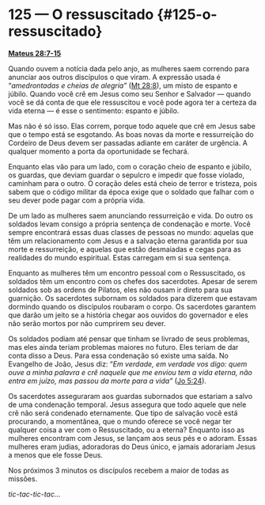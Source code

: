 # 125 — O ressuscitado {#125-o-ressuscitado}

[**Mateus 28:7-15**](http://bibliaonline.com.br/acf/mt/28/7-15)

Quando ouvem a notícia dada pelo anjo, as mulheres saem correndo para anunciar aos outros discípulos o que viram. A expressão usada é “_amedrontadas e cheias de alegria”_ ([Mt 28:8](http://bibliaonline.com.br/acf/mt/28/8)), um misto de espanto e júbilo. Quando você crê em Jesus como seu Senhor e Salvador — quando você se dá conta de que ele ressuscitou e você pode agora ter a certeza da vida eterna — é esse o sentimento: espanto e júbilo.

Mas não é só isso. Elas correm, porque todo aquele que crê em Jesus sabe que o tempo está se esgotando. As boas novas da morte e ressurreição do Cordeiro de Deus devem ser passadas adiante em caráter de urgência. A qualquer momento a porta da oportunidade se fechará.

Enquanto elas vão para um lado, com o coração cheio de espanto e júbilo, os guardas, que deviam guardar o sepulcro e impedir que fosse violado, caminham para o outro. O coração deles está cheio de terror e tristeza, pois sabem que o código militar da época exige que o soldado que falhar com o seu dever pode pagar com a própria vida.

De um lado as mulheres saem anunciando ressurreição e vida. Do outro os soldados levam consigo a própria sentença de condenação e morte. Você sempre encontrará essas duas classes de pessoas no mundo: aquelas que têm um relacionamento com Jesus e a salvação eterna garantida por sua morte e ressurreição, e aquelas que estão desmaiadas e cegas para as realidades do mundo espiritual. Estas carregam em si sua sentença.

Enquanto as mulheres têm um encontro pessoal com o Ressuscitado, os soldados têm um encontro com os chefes dos sacerdotes. Apesar de serem soldados sob as ordens de Pilatos, eles não ousam ir direto para sua guarnição. Os sacerdotes subornam os soldados para dizerem que estavam dormindo quando os discípulos roubaram o corpo. Os sacerdotes garantem que darão um jeito se a história chegar aos ouvidos do governador e eles não serão mortos por não cumprirem seu dever.

Os soldados podiam até pensar que tinham se livrado de seus problemas, mas eles ainda teriam problemas maiores no futuro. Eles teriam de dar conta disso a Deus. Para essa condenação só existe uma saída. No Evangelho de João, Jesus diz: “_Em verdade, em verdade vos digo: quem ouve a minha palavra e crê naquele que me enviou tem a vida eterna, não entra em juízo, mas passou da morte para a vida”_ ([Jo 5:24](http://bibliaonline.com.br/acf/jo/5/24)).

Os sacerdotes asseguraram aos guardas subornados que estariam a salvo de uma condenação temporal. Jesus assegura que todo aquele que nele crê não será condenado eternamente. Que tipo de salvação você está procurando, a momentânea, que o mundo oferece se você negar ter qualquer coisa a ver com o Ressuscitado, ou a eterna? Enquanto isso as mulheres encontram com Jesus, se lançam aos seus pés e o adoram. Essas mulheres eram judias, adoradoras do Deus único, e jamais adorariam Jesus a menos que ele fosse Deus.

Nos próximos 3 minutos os discípulos recebem a maior de todas as missões.

_tic-tac-tic-tac..._